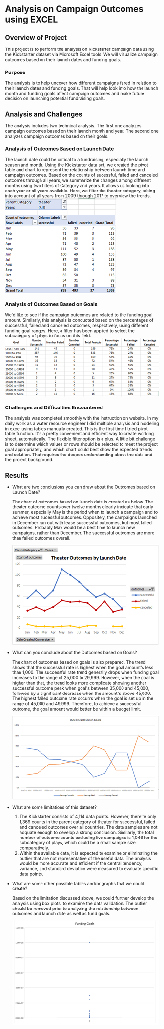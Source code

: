 # Analysis on Campaign Outcomes using EXCEL

## Overview of Project
This project is to perform the analysis on Kickstarter campaign data using the Kickstarter dataset via Microsoft Excel tools. We will visualize campaign outcomes based on their launch dates and funding goals.
### Purpose
The analysis is to help uncover how different campaigns fared in relation to their launch dates and funding goals. That will help look into how the launch month and funding goals affect campaign outcomes and make future decision on launching potential fundraising goals.
## Analysis and Challenges
The analysis includes two technical analysis. The first one analyzes campaign outcomes based on their launch month and year. The second one analyzes campaign outcomes based on their goals.

### Analysis of Outcomes Based on Launch Date
The launch date could be critical to a fundraising, especially the launch season and month. Using the Kickstarter data set, we created the pivot table and chart to represent the relationship between launch time and campaign outcomes. Based on the counts of sucessful, failed and canceled outcomes through all years, we summarize the changes among different months using two filters of Category and years. It allows us looking into each year or all years available. Here, we filter the theater category, taking into account of all years from 2009 through 2017 to overview the trends.
![Pivot_1](https://github.com/hankai26/Campaign_Fund_Analysis/blob/main/resources/PivotTable_1.png)

### Analysis of Outcomes Based on Goals
We'd like to see if the campaign outcomes are related to the funding goal amount. Similarly, this analysis is conducted based on the percentages of successful, failed and canceled outcomes, respectively, using different funding goal ranges. Here, a filter has been applied to select the subcategory of plays to focus on this field.
![Pivot_2](https://github.com/hankai26/Campaign_Fund_Analysis/blob/main/resources/PivotTable_2.png)

### Challenges and Difficulties Encountered
The analysis was completed smoothly with the instruction on website. In my daily work as a water resource engineer I did multiple analysis and modeling in excel using tables manually created. This is the first time I tried pivot table function. It's a pretty convenient and efficient way to create working sheet, automatically. The flexible filter option is a plus. A little bit challenge is to determine which values or rows should be selected to meet the project goal appropriately, and which chart could best show the expected trends and solution. That requires the deepen understanding about the data and the project background.

## Results

- What are two conclusions you can draw about the Outcomes based on Launch Date?

    The chart of outcomes based on launch date is created as below. The theater outcome counts over twelve months clearly indicate that early summer, especially May is the period when to launch a campaign and to achieve most sucessful outcomes. Oppositely, the campaigns launched in December run out with lease successful outcomes, but most failed outcomes. Probably May would be a best time to launch new campaigns, rather than December. The successful outcomes are more than failed outcomes overall.

    ![Outcomes vs date_Image](https://github.com/hankai26/Campaign_Fund_Analysis/blob/main/resources/Theater_Outcomes_vs_Launch.png)

- What can you conclude about the Outcomes based on Goals?

    The chart of outcomes based on goals is also prepared. The trend shows that the successful rate is highest when the goal amount's less than 1,000. The successful rate trend generally drops when funding goal increases to the range of 25,000 to 29,999. However, when the goal is higher than that, the trend looks more complicate showing another successful outcome peak when goal's between 35,000 and 45,000, followed by a significant decrease when the amount's above 45,000. The highest failed outcome rate occurrs when the goal is set up in the range of 45,000 and 49,999. Therefore, to achieve a successful outcome, the goal amount would better be within a budget limit.

    ![Outcomes vs goal_Image](https://github.com/hankai26/Campaign_Fund_Analysis/blob/main/resources/Outcomes_vs_Goals.png)

- What are some limitations of this dataset?

    1. The Kickstarter consists of 4,114 data points. However, there're only 1,369 counts in the parent category of theater for successful, failed and canceled outcomes over all countries. The data samples are not adquate enough to develop a strong conclusion. Similarly, the total number of outcome counts excluding live campaigns is 1,046 for the subcategory of plays, which could be a small sample size comparatively.
    2. Within the available data, it is expected to examine or eliminating the outlier that are not representative of the useful data. The analysis would be more accurate and efficient if the central tendency, variance, and standard deviation were measured to evaluate specific data points.

- What are some other possible tables and/or graphs that we could create?

    Based on the limitation discussed above, we could further develop the analysis using box plots, to examine the data validation. The outlier should be removed prior to analyzing the relationship between outcomes and launch date as well as fund goals.

    ![BoxPlots_Goals](https://github.com/hankai26/Campaign_Fund_Analysis/blob/main/resources/BoxPlots_smallersize.PNG)



